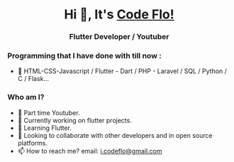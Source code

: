 <h1 align="center"> Hi 👋, It's <a href="https://icodeflo.github.io/">Code Flo!</a></h1>
<h3 align="center">Flutter Developer / Youtuber</h3>

<h3 align="left">Programming that I have done with till now : </h3>

- 👀 HTML-CSS-Javascript / Flutter - Dart / PHP - Laravel / SQL / Python / C / Flask...

<h3 align="left">Who am I?</h3>

- 🌱 Part time Youtuber.
- 🔭 Currently working on flutter projects.
- 🌱 Learning Flutter.
- 💞️ Looking to collaborate with other developers and in open source platforms.
- 📫 How to reach me? email: i.codeflo@gmail.com